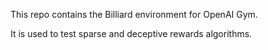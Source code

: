 This repo contains the Billiard environment for OpenAI Gym.

It is used to test sparse and deceptive rewards algorithms.
